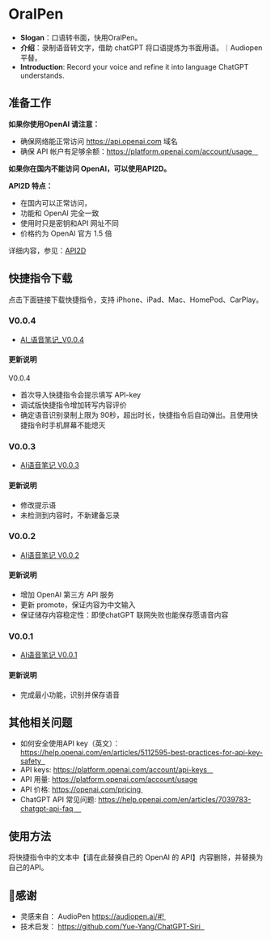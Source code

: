 # OralPen  
- **Slogan**：口语转书面，快用OralPen。
- **介绍**：录制语音转文字，借助 chatGPT 将口语提炼为书面用语。｜Audiopen 平替。
- **Introduction**: Record your voice and refine it into language ChatGPT understands.

## 准备工作

**如果你使用OpenAI 请注意：**
- 确保网络能正常访问 https://api.openai.com 域名
- 确保 API 帐户有足够余额：https://platform.openai.com/account/usage   

**如果你在国内不能访问 OpenAI，可以使用API2D。**

**API2D 特点：**
- 在国内可以正常访问，
- 功能和 OpenAI 完全一致
- 使用时只是密钥和API 网址不同
- 价格约为 OpenAI 官方 1.5 倍

详细内容，参见：[API2D](https://api2d.com/wiki/doc)

## 快捷指令下载
点击下面链接下载快捷指令，支持 iPhone、iPad、Mac、HomePod、CarPlay。
### V0.0.4
- [AI_语音笔记_V0.0.4](https://www.icloud.com/shortcuts/74bb4200b98e41fba0b4d7ec09fe755b)

#### **更新说明**
V0.0.4 
- 首次导入快捷指令会提示填写 API-key
- 调试版快捷指令增加转写内容评价
- 确定语音识别录制上限为 90秒，超出时长，快捷指令后自动弹出。且使用快捷指令时手机屏幕不能熄灭

### V0.0.3
- [AI语音笔记 V0.0.3](https://www.icloud.com/shortcuts/296d2cea617e4a77bc000d643c434df1)
#### **更新说明** 
- 修改提示语
- 未检测到内容时，不新建备忘录

### V0.0.2
- [AI语音笔记 V0.0.2](https://www.icloud.com/shortcuts/c7d148aeb7674840b1cd4c5bde2feb66)
#### **更新说明**
- 增加 OpenAI 第三方 API 服务
- 更新 promote，保证内容为中文输入
- 保证储存内容稳定性：即使chatGPT 联网失败也能保存愿语音内容

### V0.0.1 
- [AI语音笔记 V0.0.1](https://www.icloud.com/shortcuts/65de7f6e24064ca6afaade66cb1f360d)
#### **更新说明** 
- 完成最小功能，识别并保存语音

## 其他相关问题

- 如何安全使用API key（英文）：https://help.openai.com/en/articles/5112595-best-practices-for-api-key-safety  
- API keys: https://platform.openai.com/account/api-keys   
- API 用量: https://platform.openai.com/account/usage
- API 价格: https://openai.com/pricing 
- ChatGPT API 常见问题: https://help.openai.com/en/articles/7039783-chatgpt-api-faq    

## 使用方法
将快捷指令中的文本中【请在此替换自己的 OpenAI 的 API】内容删除，并替换为自己的API。


## 🙏感谢
- 灵感来自： AudioPen https://audiopen.ai/#! 
- 技术启发： https://github.com/Yue-Yang/ChatGPT-Siri  

